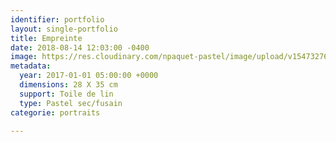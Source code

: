 ```yaml
---
identifier: portfolio
layout: single-portfolio
title: Empreinte
date: 2018-08-14 12:03:00 -0400
image: https://res.cloudinary.com/npaquet-pastel/image/upload/v1547327638/23795625_1990645457871358_2993061659890630643_n.jpg
metadata:
  year: 2017-01-01 05:00:00 +0000
  dimensions: 28 X 35 cm
  support: Toile de lin
  type: Pastel sec/fusain
categorie: portraits

---
```

